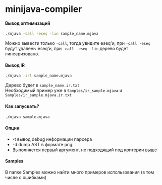 # minijava-compiler

#### Вывод оптимизаций
```bash
./mjava -call -eseq -lin sample_name.mjava
```

Можно вывести только `-call`, тогда увидите eseq'и, при `-call -eseq`
будут удалены eseq'и, при `-call -eseq -lin` дерево будет линеаризовано.   

#### Вывод IR
```bash
./mjava -irt sample_name.mjava
```
Дерево будет в `sample_name.ir.txt`  
Необходимый пример уже в `Samples/ir_sample.mjava` и `Samples/ir_sample.mjava.ir.txt` 
#### Как запускать?
```bash
./mjava sample.mjava
```
#### Опции
  * -t вывод debug информации парсера
  * -d dump AST в формате png
  * Выполняется первый аргумент, не подходящий под критерии выше 

#### Samples
  В папке Samples можно найти много примеров использования (в том числе с ошибками)